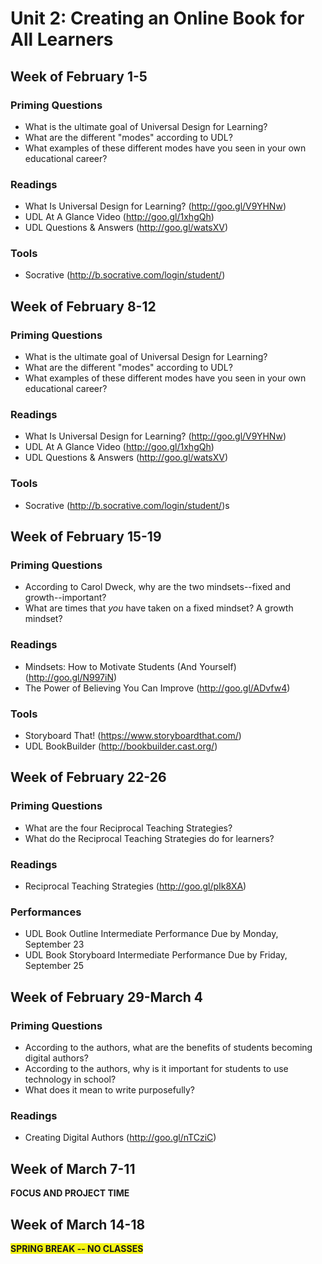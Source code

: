 # Unit 2: Creating an Online Book for All Learners

## Week of February 1-5

### Priming Questions
* What is the ultimate goal of Universal Design for Learning?
* What are the different "modes" according to UDL?
* What examples of these different modes have you seen in your own educational career?

### Readings
* What Is Universal Design for Learning? (http://goo.gl/V9YHNw)
* UDL At A Glance Video (http://goo.gl/1xhgQh)
* UDL Questions & Answers (http://goo.gl/watsXV)

### Tools
* Socrative (http://b.socrative.com/login/student/)

## Week of February 8-12

### Priming Questions
* What is the ultimate goal of Universal Design for Learning?
* What are the different "modes" according to UDL?
* What examples of these different modes have you seen in your own educational career?

### Readings
* What Is Universal Design for Learning? (http://goo.gl/V9YHNw)
* UDL At A Glance Video (http://goo.gl/1xhgQh)
* UDL Questions & Answers (http://goo.gl/watsXV)

### Tools
* Socrative (http://b.socrative.com/login/student/)s

## Week of February 15-19

### Priming Questions
* According to Carol Dweck, why are the two mindsets--fixed and growth--important?
* What are times that *you* have taken on a fixed mindset? A growth mindset?

### Readings
* Mindsets: How to Motivate Students (And Yourself) (http://goo.gl/N997iN)
* The Power of Believing You Can Improve (http://goo.gl/ADvfw4)

### Tools
* Storyboard That! (https://www.storyboardthat.com/)
* UDL BookBuilder (http://bookbuilder.cast.org/)

## Week of February 22-26

### Priming Questions
* What are the four Reciprocal Teaching Strategies?
* What do the Reciprocal Teaching Strategies do for learners?

### Readings
* Reciprocal Teaching Strategies (http://goo.gl/pIk8XA)

### Performances
* UDL Book Outline Intermediate Performance Due by Monday, September 23
* UDL Book Storyboard Intermediate Performance Due by Friday, September 25

## Week of February 29-March 4

### Priming Questions
* According to the authors, what are the benefits of students becoming digital authors?
* According to the authors, why is it important for students to use technology in school?
* What does it mean to write purposefully?

### Readings
* Creating Digital Authors (http://goo.gl/nTCziC)

## Week of March 7-11
**FOCUS AND PROJECT TIME**

## Week of March 14-18

<span style="background-color: #F3F315;">**SPRING BREAK -- NO CLASSES**</span>
